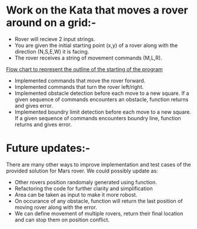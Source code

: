Work on the Kata that moves a rover around on a grid:-
====================================================

* Rover will recieve 2 input strings.
* You are given the initial starting point (x,y) of a rover along with the direction (N,S,E,W) it is facing.
* The rover receives a string of movement commands (M,L,R).

[Flow chart to represent the outline of the starting of the program](./flowchart.pdf)

* Implemented commands that move the rover forward.
* Implemented commands that turn the rover left/right.
* Implemented obstacle detection before each move to a new square. If a given sequence of commands encounters an obstacle, function returns and gives error.
* Implemented boundry limit detection before each move to a new square. If a given sequence of commands encounters boundry line, function returns and gives error.

Future updates:-
==============
There are many other ways to improve implementation and test cases of the provided solution for Mars rover. We could possibly update as:
* Other rovers position randomaly generated using function.
* Refactoring the code for further clarity and simplification
* Area can be taken as input to make it more robost.
* On occurance of any obstacle, function will return the last position of moving rover along with the error. 
* We can define movement of multiple rovers, return their final location and can stop them on position conflict.